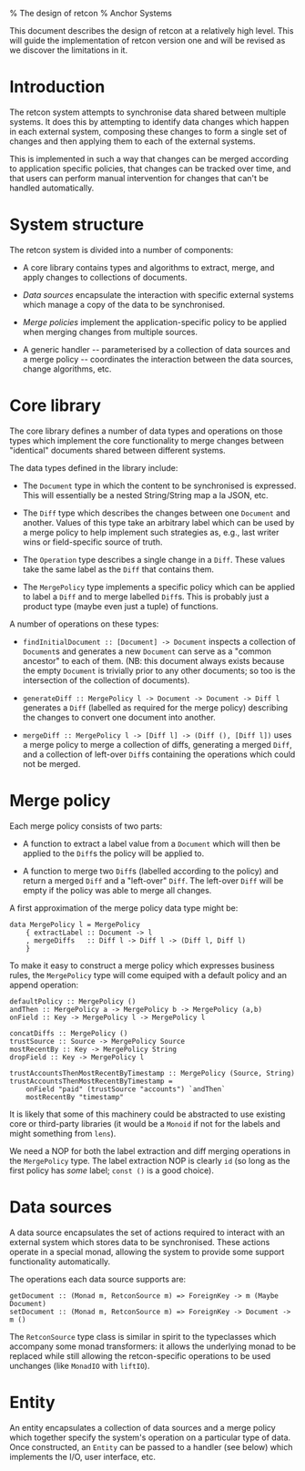% The design of retcon
% Anchor Systems

This document describes the design of retcon at a relatively high level.
This will guide the implementation of retcon version one and will be
revised as we discover the limitations in it.

# Introduction

The retcon system attempts to synchronise data shared between multiple systems.
It does this by attempting to identify data changes which happen in each
external system, composing these changes to form a single set of changes and
then applying them to each of the external systems.

This is implemented in such a way that changes can be merged according to
application specific policies, that changes can be tracked over time, and that
users can perform manual intervention for changes that can't be handled
automatically.

# System structure

The retcon system is divided into a number of components:

- A core library contains types and algorithms to extract, merge, and
  apply changes to collections of documents.

- *Data sources* encapsulate the interaction with specific external
  systems which manage a copy of the data to be synchronised.

- *Merge policies* implement the application-specific policy to be
  applied when merging changes from multiple sources.

- A generic handler -- parameterised by a collection of data sources and
  a merge policy -- coordinates the interaction between the data
  sources, change algorithms, etc.

# Core library

The core library defines a number of data types and operations on those
types which implement the core functionality to merge changes between
"identical" documents shared between different systems.

The data types defined in the library include:

- The `Document` type in which the content to be synchronised is
  expressed. This will essentially be a nested String/String map a la
  JSON, etc.

- The `Diff` type which describes the changes between one `Document` and
  another. Values of this type take an arbitrary label which can be used
  by a merge policy to help implement such strategies as, e.g., last
  writer wins or field-specific source of truth.

- The `Operation` type describes a single change in a `Diff`. These
  values take the same label as the `Diff` that contains them.

- The `MergePolicy` type implements a specific policy which can be
  applied to label a `Diff` and to merge labelled `Diff`s. This is
  probably just a product type (maybe even just a tuple) of functions.

A number of operations on these types:

- `findInitialDocument :: [Document] -> Document` inspects a collection
  of `Document`s and generates a new `Document` can serve as a "common
  ancestor" to each of them. (NB: this document always exists because
  the empty `Document` is trivially prior to any other documents; so too
  is the intersection of the collection of documents).

- `generateDiff :: MergePolicy l -> Document -> Document -> Diff l`
  generates a `Diff` (labelled as required for the merge policy)
  describing the changes to convert one document into another.

- `mergeDiff :: MergePolicy l -> [Diff l] -> (Diff (), [Diff l])`
  uses a merge policy to merge a collection of diffs, generating a
  merged `Diff`, and a collection of left-over `Diff`s containing the
  operations which could not be merged.

# Merge policy

Each merge policy consists of two parts:

- A function to extract a label value from a `Document` which will then
  be applied to the `Diff`s the policy will be applied to.

- A function to merge two `Diff`s (labelled according to the policy) and
  return a merged `Diff` and a "left-over" `Diff`. The left-over `Diff`
  will be empty if the policy was able to merge all changes.

A first approximation of the merge policy data type might be:

````{.haskell}
data MergePolicy l = MergePolicy
    { extractLabel :: Document -> l
    , mergeDiffs   :: Diff l -> Diff l -> (Diff l, Diff l)
    }
````

To make it easy to construct a merge policy which expresses business
rules, the `MergePolicy` type will come equiped with a default policy
and an append operation:

````{.haskell}
defaultPolicy :: MergePolicy ()
andThen :: MergePolicy a -> MergePolicy b -> MergePolicy (a,b)
onField :: Key -> MergePolicy l -> MergePolicy l

concatDiffs :: MergePolicy ()
trustSource :: Source -> MergePolicy Source
mostRecentBy :: Key -> MergePolicy String
dropField :: Key -> MergePolicy l

trustAccountsThenMostRecentByTimestamp :: MergePolicy (Source, String)
trustAccountsThenMostRecentByTimestamp = 
    onField "paid" (trustSource "accounts") `andThen`
    mostRecentBy "timestamp"
````

It is likely that some of this machinery could be abstracted to use
existing core or third-party libraries (it would be a `Monoid` if not
for the labels and might something from `lens`).

We need a NOP for both the label extraction and diff merging operations
in the `MergePolicy` type. The label extraction NOP is clearly `id` (so
long as the first policy has *some* label; `const ()` is a good choice).

# Data sources

A data source encapsulates the set of actions required to interact with
an external system which stores data to be synchronised. These actions
operate in a special monad, allowing the system to provide some support
functionality automatically.

The operations each data source supports are:

````{.haskell}
getDocument :: (Monad m, RetconSource m) => ForeignKey -> m (Maybe Document)
setDocument :: (Monad m, RetconSource m) => ForeignKey -> Document -> m ()
````

The `RetconSource` type class is similar in spirit to the typeclasses
which accompany some monad transformers: it allows the underlying monad
to be replaced while still allowing the retcon-specific operations to be
used unchanges (like `MonadIO` with `liftIO`).

# Entity

An entity encapsulates a collection of data sources and a merge policy
which together specify the system's operation on a particular type of
data. Once constructed, an `Entity` can be passed to a handler (see
below) which implements the I/O, user interface, etc.



